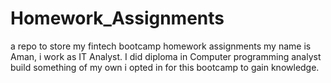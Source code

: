 # Homework_Assignments
a repo to store my fintech bootcamp homework assignments
my name is Aman, i work as IT Analyst. I did diploma in Computer programming analyst
build something of my own
i opted in for this bootcamp to gain knowledge. 